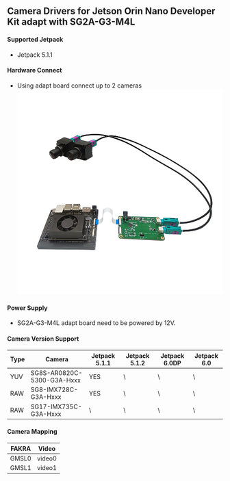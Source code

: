 ## Camera Drivers for Jetson Orin Nano Developer Kit adapt with SG2A-G3-M4L

#### Supported Jetpack

* Jetpack 5.1.1

#### Hardware Connect

* Using adapt board connect up to 2 cameras
  ![atl text](../../SENSING%20Deserializer%20Adapt%20Board/SG2A-G3-M4L-F%20with%20Jetson%20Orin%20Nano&NX%20Devkit.png)

#### Power Supply

* SG2A-G3-M4L adapt board need to be powered by 12V.

#### Camera Version Support

| Type | Camera                     | Jetpack 5.1.1 | Jetpack 5.1.2 | Jetpack 6.0DP | Jetpack 6.0 |
| ---- | -------------------------- | ------------- | ------------- | ------------- | ----------- |
| YUV  | SG8S-AR0820C-5300-G3A-Hxxx | YES           | \             | \             | \           |
| RAW  | SG8-IMX728C-G3A-Hxxx       | YES           | \             | \             | \           |
| RAW  | SG17-IMX735C-G3A-Hxxx      | \             | \             | \             | \           |

#### Camera Mapping

| FAKRA | Video  |
| ----- | ------ |
| GMSL0 | video0 |
| GMSL1 | video1 |
